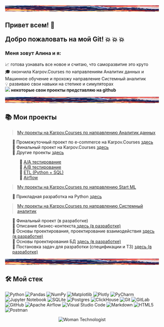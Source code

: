 <img src="Welcome_line.jpg"
alt="Welcome"
     width="1500"
     height="20">

## <b> Привет всем! 👋 <p> Добро пожаловать на мой Git! </b> 💥 💥 💥 
### <b>Меня зовут Алина и я: </b>

📈 готова узнавать все новое и считаю, что саморазвитие это круто <br>
🎓 окончила Karpov.Courses по направлениям Аналитик данных и Машинное обучение и прохожу направление Системный аналитик <br>
💡 развиваю свои навыки на степике и симуляторах <br>
<b> <img src="https://user-images.githubusercontent.com/74038190/212257468-1e9a91f1-b626-4baa-b15d-5c385dfa7ed2.gif" width="20"> некоторые свои проекты представляю на github </b> <p>

<img src="Welcome_line.jpg"
     alt="Welcome"
     width="1500"
     height="20">

## 📚 <b> Мои проекты </b> </p>
> <a href="https://github.com/AlinAli16/Karpov.Courses/tree/main/karpov.courses_da">My проекты на Karpov.Courses по направлению Аналитик данных </a><p>
<ul>
 📁 Промежуточный проект по  e-commerce на Karpov.Courses <a href="https://github.com/AlinAli16/Karpov.Courses/tree/main/karpov.courses_da/e-commerce"> здесь </a> <br>
 📁 Финальный проект на Karpov.Courses <a href="https://github.com/AlinAli16/Karpov.Courses/tree/main/karpov.courses_da/final_project">здесь</a> <br>
 📁 Другие проекты <a href="https://github.com/AlinAli16/Karpov.Courses/tree/main/karpov.courses_da/other">здесь</a>
     <ul> 
      📑 <a href="https://github.com/AlinAli16/Karpov.Courses/tree/main/karpov.courses_da/other/AA_test">A/A тестирование </a> <br>
      📑 <a href="https://github.com/AlinAli16/Karpov.Courses/tree/main/karpov.courses_da/other/AB_test"> A/B тестирование </a> <br>
      📑 <a href="https://github.com/AlinAli16/Karpov.Courses/tree/main/karpov.courses_da/other/ETL(Python%2BSQL)"> ETL (Python + SQL) </a> <br>
      📑 <a href="https://github.com/AlinAli16/Karpov.Courses/tree/main/karpov.courses_da/other/airflow_python"> Airflow </a>   
     </ul>
</ul>

> <a href="https://github.com/AlinAli16/Karpov.Courses/tree/main/karpov.courses_ml">My проекты на Karpov.Courses по направлению Start ML </a><p>
<ul>
 📁 Прикладная разработка на Python <a href="https://github.com/AlinAli16/Karpov.Courses/tree/main/karpov.courses_ml/Python">здесь</a>
</ul>

> <a href="https://github.com/AlinAli16/Karpov.Courses/tree/main/karpov.courses_sa">My проекты на Karpov.Courses по направлению Системный аналитик </a><p>
<ul>
 📁 Финальный проект (в разработке) <br>
 📁 Описание бизнес-контекста<a href="https://github.com/AlinAli16/Karpov.Courses/tree/main/karpov.courses_sa/Модуль%203%20Описание%20бизнес-контекста"> здесь (в разработке) </a> <br>
 📁 Основы проектирования, проектирование взаимодействия <a href="https://github.com/AlinAli16/Karpov.Courses/tree/main/karpov.courses_sa/Модуль%204%20Основы%20проектирования%2C%20проектирование%20взаимодействия"> здесь (в разработке) </a> <br>
 📁 Основы проектирования БД <a href="https://github.com/AlinAli16/Karpov.Courses/tree/main/karpov.courses_sa/Модуль%205%20Основы%20прокетирования%20БД"> здесь (в разработке) </a> <br>
 📁 Постановка задач для разработки (спецификации и ТЗ) <a href="https://github.com/AlinAli16/Karpov.Courses/tree/main/karpov.courses_sa/Модуль%206%20Постановка%20задач%20для%20разработки"> здесь (в разработке) </a>
 </ul>

<img src="Welcome_line.jpg"
alt="Welcome"
     width="1500"
     height="20">

## 🛠️ <b> Мой стек </b> </p> 
![Python](https://img.shields.io/badge/python-3670A0?style=for-the-badge&logo=python&logoColor=ffdd54)
![Pandas](https://img.shields.io/badge/pandas-%23150458.svg?style=for-the-badge&logo=pandas&logoColor=white)
![NumPy](https://img.shields.io/badge/numpy-%23013243.svg?style=for-the-badge&logo=numpy&logoColor=white)
![Matplotlib](https://img.shields.io/badge/Matplotlib-%23ffffff.svg?style=for-the-badge&logo=Matplotlib&logoColor=black)
![Plotly](https://img.shields.io/badge/Plotly-%233F4F75.svg?style=for-the-badge&logo=plotly&logoColor=white)
![PyCharm](https://img.shields.io/badge/pycharm-143?style=for-the-badge&logo=pycharm&logoColor=black&color=black&labelColor=green)
![Jupyter Notebook](https://img.shields.io/badge/jupyter-%23FA0F00.svg?style=for-the-badge&logo=jupyter&logoColor=white)
![SQLite](https://img.shields.io/badge/sqlite-%2307405e.svg?style=for-the-badge&logo=sqlite&logoColor=white)
![Postgres](https://img.shields.io/badge/postgres-%23316192.svg?style=for-the-badge&logo=postgresql&logoColor=white)
![ClickHouse](https://img.shields.io/badge/ClickHouse-FFCC01?style=for-the-badge&logo=clickhouse&logoColor=white)
![Git](https://img.shields.io/badge/git-%23F05033.svg?style=for-the-badge&logo=git&logoColor=white)
![GitLab](https://img.shields.io/badge/gitlab-%23181717.svg?style=for-the-badge&logo=gitlab&logoColor=white)
![GitHub](https://img.shields.io/badge/github-%23121011.svg?style=for-the-badge&logo=github&logoColor=white)
![Apache Airflow](https://img.shields.io/badge/Apache%20Airflow-017CEE?style=for-the-badge&logo=Apache%20Airflow&logoColor=white)
![Visual Studio Code](https://img.shields.io/badge/Visual%20Studio%20Code-0078d7.svg?style=for-the-badge&logo=visual-studio-code&logoColor=white)
![Markdown](https://img.shields.io/badge/markdown-%23000000.svg?style=for-the-badge&logo=markdown&logoColor=white)
![HTML5](https://img.shields.io/badge/html5-%23E34F26.svg?style=for-the-badge&logo=html5&logoColor=white)
![Postman](https://img.shields.io/badge/Postman-FF6C37?style=for-the-badge&logo=postman&logoColor=white)


<div align="center">
<img src="https://raw.githubusercontent.com/Tarikul-Islam-Anik/Animated-Fluent-Emojis/master/Emojis/People/Woman%20Technologist.png" alt="Woman Technologist" width="125" height="125" />
</div>



